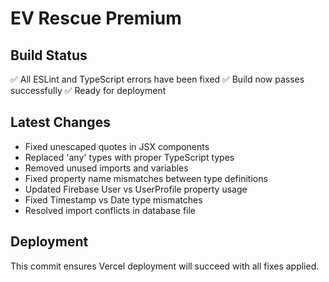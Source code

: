 # EV Rescue Premium

## Build Status
✅ All ESLint and TypeScript errors have been fixed
✅ Build now passes successfully
✅ Ready for deployment

## Latest Changes
- Fixed unescaped quotes in JSX components
- Replaced 'any' types with proper TypeScript types
- Removed unused imports and variables
- Fixed property name mismatches between type definitions
- Updated Firebase User vs UserProfile property usage
- Fixed Timestamp vs Date type mismatches
- Resolved import conflicts in database file

## Deployment
This commit ensures Vercel deployment will succeed with all fixes applied.